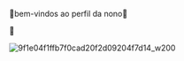 
💙bem-vindos ao perfil da nono💙



💍




![9f1e04f1ffb7f0cad20f2d09204f7d14_w200](https://github.com/Nonozinha007/Nonozinha007/assets/169829383/8fe24f19-9ca9-46f8-9430-e7802af14a64)
